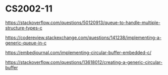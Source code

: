 # CS2002-11

https://stackoverflow.com/questions/50120913/queue-to-handle-multiple-structure-types-c

https://codereview.stackexchange.com/questions/141238/implementing-a-generic-queue-in-c

https://embedjournal.com/implementing-circular-buffer-embedded-c/

https://stackoverflow.com/questions/13618012/creating-a-generic-circular-buffer